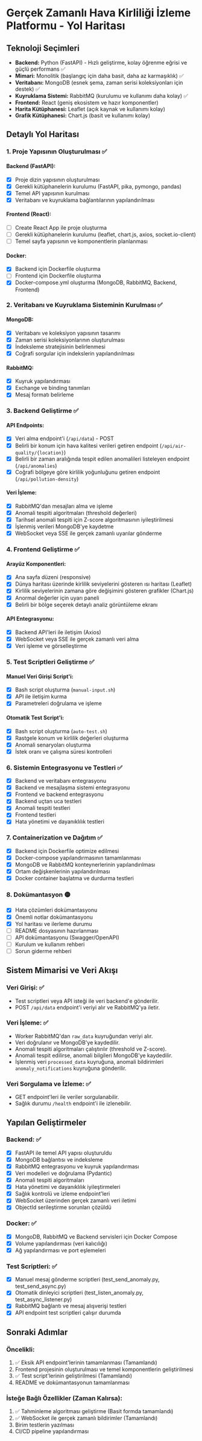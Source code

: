 # Gerçek Zamanlı Hava Kirliliği İzleme Platformu - Yol Haritası

## Teknoloji Seçimleri

- **Backend:** Python (FastAPI) - Hızlı geliştirme, kolay öğrenme eğrisi ve güçlü performans ✅
- **Mimari:** Monolitik (başlangıç için daha basit, daha az karmaşıklık) ✅
- **Veritabanı:** MongoDB (esnek şema, zaman serisi koleksiyonları için destek) ✅
- **Kuyruklama Sistemi:** RabbitMQ (kurulumu ve kullanımı daha kolay) ✅
- **Frontend:** React (geniş ekosistem ve hazır komponentler)
- **Harita Kütüphanesi:** Leaflet (açık kaynak ve kullanımı kolay)
- **Grafik Kütüphanesi:** Chart.js (basit ve kullanımı kolay)

## Detaylı Yol Haritası

### 1. Proje Yapısının Oluşturulması ✅

#### Backend (FastAPI):
- [x] Proje dizin yapısının oluşturulması
- [x] Gerekli kütüphanelerin kurulumu (FastAPI, pika, pymongo, pandas)
- [x] Temel API yapısının kurulması
- [x] Veritabanı ve kuyruklama bağlantılarının yapılandırılması

#### Frontend (React):
- [ ] Create React App ile proje oluşturma
- [ ] Gerekli kütüphanelerin kurulumu (leaflet, chart.js, axios, socket.io-client)
- [ ] Temel sayfa yapısının ve komponentlerin planlanması

#### Docker:
- [x] Backend için Dockerfile oluşturma
- [ ] Frontend için Dockerfile oluşturma
- [x] Docker-compose.yml oluşturma (MongoDB, RabbitMQ, Backend, Frontend)

### 2. Veritabanı ve Kuyruklama Sisteminin Kurulması ✅

#### MongoDB:
- [x] Veritabanı ve koleksiyon yapısının tasarımı
- [x] Zaman serisi koleksiyonlarının oluşturulması
- [x] İndeksleme stratejisinin belirlenmesi
- [x] Coğrafi sorgular için indekslerin yapılandırılması

#### RabbitMQ:
- [x] Kuyruk yapılandırması
- [x] Exchange ve binding tanımları
- [x] Mesaj formatı belirleme

### 3. Backend Geliştirme ✅

#### API Endpoints:
- [x] Veri alma endpoint'i (`/api/data`) - POST
- [x] Belirli bir konum için hava kalitesi verileri getiren endpoint (`/api/air-quality/{location}`)
- [x] Belirli bir zaman aralığında tespit edilen anomalileri listeleyen endpoint (`/api/anomalies`)
- [x] Coğrafi bölgeye göre kirlilik yoğunluğunu getiren endpoint (`/api/pollution-density`)

#### Veri İşleme:
- [x] RabbitMQ'dan mesajları alma ve işleme
- [x] Anomali tespiti algoritmaları (threshold değerleri)
- [x] Tarihsel anomali tespiti için Z-score algoritmasının iyileştirilmesi
- [x] İşlenmiş verileri MongoDB'ye kaydetme
- [x] WebSocket veya SSE ile gerçek zamanlı uyarılar gönderme

### 4. Frontend Geliştirme ✅

#### Arayüz Komponentleri:
- [x] Ana sayfa düzeni (responsive)
- [x] Dünya haritası üzerinde kirlilik seviyelerini gösteren ısı haritası (Leaflet)
- [x] Kirlilik seviyelerinin zamana göre değişimini gösteren grafikler (Chart.js)
- [x] Anormal değerler için uyarı paneli
- [x] Belirli bir bölge seçerek detaylı analiz görüntüleme ekranı

#### API Entegrasyonu:
- [x] Backend API'leri ile iletişim (Axios)
- [x] WebSocket veya SSE ile gerçek zamanlı veri alma
- [x] Veri işleme ve görselleştirme

### 5. Test Scriptleri Geliştirme ✅

#### Manuel Veri Girişi Script'i:
- [x] Bash script oluşturma (`manual-input.sh`)
- [x] API ile iletişim kurma
- [x] Parametreleri doğrulama ve işleme

#### Otomatik Test Script'i:
- [x] Bash script oluşturma (`auto-test.sh`)
- [x] Rastgele konum ve kirlilik değerleri oluşturma
- [x] Anomali senaryoları oluşturma
- [x] İstek oranı ve çalışma süresi kontrolleri

### 6. Sistemin Entegrasyonu ve Testleri ✅

- [x] Backend ve veritabanı entegrasyonu
- [x] Backend ve mesajlaşma sistemi entegrasyonu
- [x] Frontend ve backend entegrasyonu
- [x] Backend uçtan uca testleri
- [x] Anomali tespiti testleri
- [x] Frontend testleri
- [x] Hata yönetimi ve dayanıklılık testleri

### 7. Containerization ve Dağıtım ✅

- [x] Backend için Dockerfile optimize edilmesi
- [x] Docker-compose yapılandırmasının tamamlanması
- [x] MongoDB ve RabbitMQ konteynerlerinin yapılandırılması
- [x] Ortam değişkenlerinin yapılandırılması
- [x] Docker container başlatma ve durdurma testleri

### 8. Dokümantasyon 🟡

- [x] Hata çözümleri dokümantasyonu
- [x] Önemli notlar dokümantasyonu
- [x] Yol haritası ve ilerleme durumu
- [ ] README dosyasının hazırlanması
- [ ] API dokümantasyonu (Swagger/OpenAPI)
- [ ] Kurulum ve kullanım rehberi
- [ ] Sorun giderme rehberi

## Sistem Mimarisi ve Veri Akışı

### Veri Girişi: ✅
- Test scriptleri veya API isteği ile veri backend'e gönderilir.
- POST `/api/data` endpoint'i veriyi alır ve RabbitMQ'ya iletir.

### Veri İşleme: ✅
- Worker RabbitMQ'dan `raw_data` kuyruğundan veriyi alır.
- Veri doğrulanır ve MongoDB'ye kaydedilir.
- Anomali tespiti algoritmaları çalıştırılır (threshold ve Z-score).
- Anomali tespit edilirse, anomali bilgileri MongoDB'ye kaydedilir.
- İşlenmiş veri `processed_data` kuyruğuna, anomali bildirimleri `anomaly_notifications` kuyruğuna gönderilir.

### Veri Sorgulama ve İzleme: ✅
- GET endpoint'leri ile veriler sorgulanabilir.
- Sağlık durumu `/health` endpoint'i ile izlenebilir.

## Yapılan Geliştirmeler

### Backend: ✅
- [x] FastAPI ile temel API yapısı oluşturuldu
- [x] MongoDB bağlantısı ve indeksleme
- [x] RabbitMQ entegrasyonu ve kuyruk yapılandırması
- [x] Veri modelleri ve doğrulama (Pydantic)
- [x] Anomali tespiti algoritmaları
- [x] Hata yönetimi ve dayanıklılık iyileştirmeleri
- [x] Sağlık kontrolü ve izleme endpoint'leri
- [x] WebSocket üzerinden gerçek zamanlı veri iletimi
- [x] ObjectId serileştirme sorunları çözüldü

### Docker: ✅
- [x] MongoDB, RabbitMQ ve Backend servisleri için Docker Compose
- [x] Volume yapılandırması (veri kalıcılığı)
- [x] Ağ yapılandırması ve port eşlemeleri

### Test Scriptleri: ✅
- [x] Manuel mesaj gönderme scriptleri (test_send_anomaly.py, test_send_async.py)
- [x] Otomatik dinleyici scriptleri (test_listen_anomaly.py, test_async_listener.py)
- [x] RabbitMQ bağlantı ve mesaj alışverişi testleri
- [x] API endpoint test scriptleri çalışır durumda

## Sonraki Adımlar

### Öncelikli:
1. ✅ Eksik API endpoint'lerinin tamamlanması (Tamamlandı)
2. Frontend projesinin oluşturulması ve temel komponentlerin geliştirilmesi
3. ✅ Test script'lerinin geliştirilmesi (Tamamlandı)
4. README ve dokümantasyonun tamamlanması

### İsteğe Bağlı Özellikler (Zaman Kalırsa):
1. ✅ Tahminleme algoritması geliştirme (Basit formda tamamlandı)
2. ✅ WebSocket ile gerçek zamanlı bildirimler (Tamamlandı)
3. Birim testlerin yazılması
4. CI/CD pipeline yapılandırması 